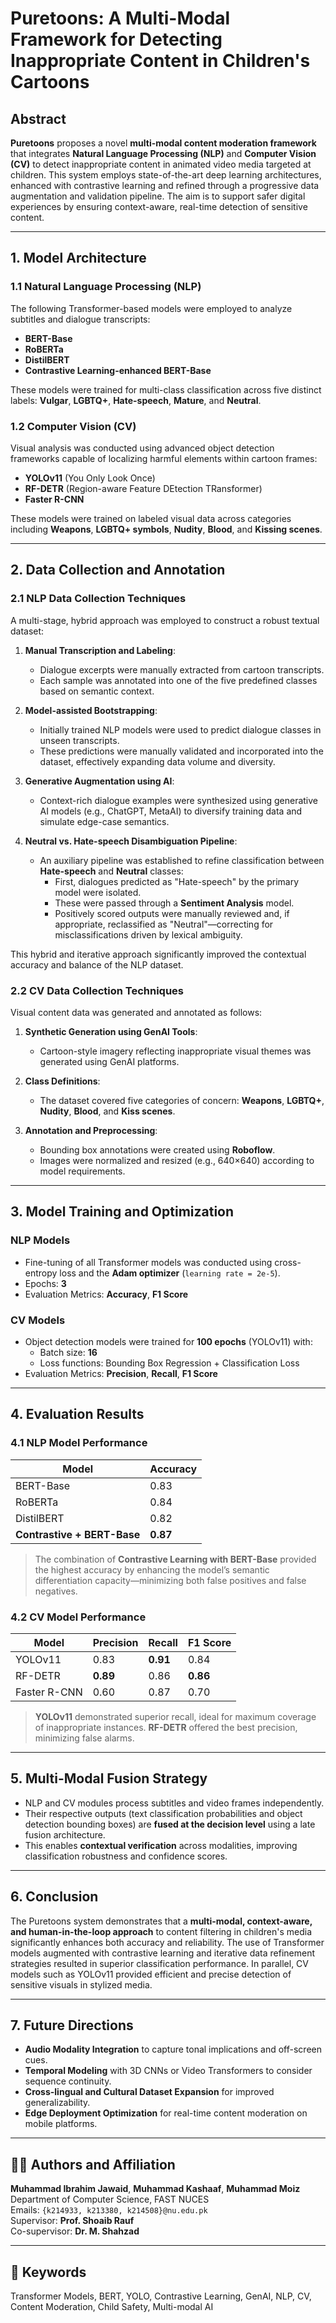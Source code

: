 # Puretoons: A Multi-Modal Framework for Detecting Inappropriate Content in Children's Cartoons

## Abstract

**Puretoons** proposes a novel **multi-modal content moderation framework** that integrates **Natural Language Processing (NLP)** and **Computer Vision (CV)** to detect inappropriate content in animated video media targeted at children. This system employs state-of-the-art deep learning architectures, enhanced with contrastive learning and refined through a progressive data augmentation and validation pipeline. The aim is to support safer digital experiences by ensuring context-aware, real-time detection of sensitive content.

---

## 1. Model Architecture

### 1.1 Natural Language Processing (NLP)

The following Transformer-based models were employed to analyze subtitles and dialogue transcripts:

- **BERT-Base**
- **RoBERTa**
- **DistilBERT**
- **Contrastive Learning-enhanced BERT-Base**

These models were trained for multi-class classification across five distinct labels: **Vulgar**, **LGBTQ+**, **Hate-speech**, **Mature**, and **Neutral**.

### 1.2 Computer Vision (CV)

Visual analysis was conducted using advanced object detection frameworks capable of localizing harmful elements within cartoon frames:

- **YOLOv11** (You Only Look Once)
- **RF-DETR** (Region-aware Feature DEtection TRansformer)
- **Faster R-CNN**

These models were trained on labeled visual data across categories including **Weapons**, **LGBTQ+ symbols**, **Nudity**, **Blood**, and **Kissing scenes**.

---

## 2. Data Collection and Annotation

### 2.1 NLP Data Collection Techniques

A multi-stage, hybrid approach was employed to construct a robust textual dataset:

1. **Manual Transcription and Labeling**:  
   - Dialogue excerpts were manually extracted from cartoon transcripts.
   - Each sample was annotated into one of the five predefined classes based on semantic context.

2. **Model-assisted Bootstrapping**:  
   - Initially trained NLP models were used to predict dialogue classes in unseen transcripts.
   - These predictions were manually validated and incorporated into the dataset, effectively expanding data volume and diversity.

3. **Generative Augmentation using AI**:  
   - Context-rich dialogue examples were synthesized using generative AI models (e.g., ChatGPT, MetaAI) to diversify training data and simulate edge-case semantics.

4. **Neutral vs. Hate-speech Disambiguation Pipeline**:  
   - An auxiliary pipeline was established to refine classification between **Hate-speech** and **Neutral** classes:
     - First, dialogues predicted as "Hate-speech" by the primary model were isolated.
     - These were passed through a **Sentiment Analysis** model.
     - Positively scored outputs were manually reviewed and, if appropriate, reclassified as "Neutral"—correcting for misclassifications driven by lexical ambiguity.

This hybrid and iterative approach significantly improved the contextual accuracy and balance of the NLP dataset.

### 2.2 CV Data Collection Techniques

Visual content data was generated and annotated as follows:

1. **Synthetic Generation using GenAI Tools**:  
   - Cartoon-style imagery reflecting inappropriate visual themes was generated using GenAI platforms.

2. **Class Definitions**:  
   - The dataset covered five categories of concern: **Weapons**, **LGBTQ+**, **Nudity**, **Blood**, and **Kiss scenes**.

3. **Annotation and Preprocessing**:  
   - Bounding box annotations were created using **Roboflow**.
   - Images were normalized and resized (e.g., 640×640) according to model requirements.

---

## 3. Model Training and Optimization

### NLP Models

- Fine-tuning of all Transformer models was conducted using cross-entropy loss and the **Adam optimizer** (`learning rate = 2e-5`).
- Epochs: **3**
- Evaluation Metrics: **Accuracy**, **F1 Score**

### CV Models

- Object detection models were trained for **100 epochs** (YOLOv11) with:
  - Batch size: **16**
  - Loss functions: Bounding Box Regression + Classification Loss
- Evaluation Metrics: **Precision**, **Recall**, **F1 Score**

---

## 4. Evaluation Results

### 4.1 NLP Model Performance

| Model                          | Accuracy |
|-------------------------------|----------|
| BERT-Base                     | 0.83     |
| RoBERTa                       | 0.84     |
| DistilBERT                    | 0.82     |
| **Contrastive + BERT-Base**   | **0.87** |

> The combination of **Contrastive Learning with BERT-Base** provided the highest accuracy by enhancing the model’s semantic differentiation capacity—minimizing both false positives and false negatives.

### 4.2 CV Model Performance

| Model        | Precision | Recall | F1 Score |
|--------------|-----------|--------|----------|
| YOLOv11      | 0.83      | **0.91** | 0.84     |
| RF-DETR      | **0.89**  | 0.86   | **0.86**  |
| Faster R-CNN | 0.60      | 0.87   | 0.70     |

> **YOLOv11** demonstrated superior recall, ideal for maximum coverage of inappropriate instances. **RF-DETR** offered the best precision, minimizing false alarms.

---

## 5. Multi-Modal Fusion Strategy

- NLP and CV modules process subtitles and video frames independently.
- Their respective outputs (text classification probabilities and object detection bounding boxes) are **fused at the decision level** using a late fusion architecture.
- This enables **contextual verification** across modalities, improving classification robustness and confidence scores.

---

## 6. Conclusion

The Puretoons system demonstrates that a **multi-modal, context-aware, and human-in-the-loop approach** to content filtering in children's media significantly enhances both accuracy and reliability. The use of Transformer models augmented with contrastive learning and iterative data refinement strategies resulted in superior classification performance. In parallel, CV models such as YOLOv11 provided efficient and precise detection of sensitive visuals in stylized media.

---

## 7. Future Directions

- **Audio Modality Integration** to capture tonal implications and off-screen cues.
- **Temporal Modeling** with 3D CNNs or Video Transformers to consider sequence continuity.
- **Cross-lingual and Cultural Dataset Expansion** for improved generalizability.
- **Edge Deployment Optimization** for real-time content moderation on mobile platforms.

---

## 🧑‍💻 Authors and Affiliation

**Muhammad Ibrahim Jawaid**, **Muhammad Kashaaf**, **Muhammad Moiz**  
Department of Computer Science, FAST NUCES  
Emails: `{k214933, k213380, k214508}@nu.edu.pk`  
Supervisor: **Prof. Shoaib Rauf**  
Co-supervisor: **Dr. M. Shahzad**

---

## 📌 Keywords

Transformer Models, BERT, YOLO, Contrastive Learning, GenAI, NLP, CV, Content Moderation, Child Safety, Multi-modal AI

